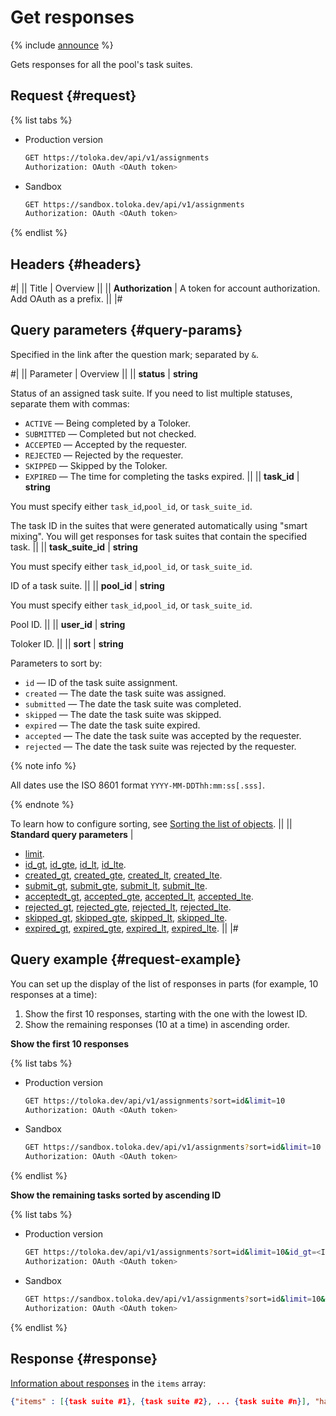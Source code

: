 # Get responses

{% include [announce](../_includes/announce.md) %}

Gets responses for all the pool's task suites.

## Request {#request}

{% list tabs %}

- Production version

    ```bash
    GET https://toloka.dev/api/v1/assignments
    Authorization: OAuth <OAuth token>
    ```

- Sandbox

    ```bash
    GET https://sandbox.toloka.dev/api/v1/assignments
    Authorization: OAuth <OAuth token>
    ```

{% endlist %}

## Headers {#headers}

#|
|| Title | Overview ||
|| **Authorization** | A token for account authorization. Add OAuth as a prefix. ||
|#

## Query parameters {#query-params}

Specified in the link after the question mark; separated by `&`.

#|
|| Parameter | Overview ||
|| **status** | **string**

Status of an assigned task suite. If you need to list multiple statuses, separate them with commas:

- `ACTIVE` — Being completed by a Toloker.
- `SUBMITTED` — Completed but not checked.
- `ACCEPTED` — Accepted by the requester.
- `REJECTED` — Rejected by the requester.
- `SKIPPED` — Skipped by the Toloker.
- `EXPIRED` — The time for completing the tasks expired. ||
|| **task_id** | **string**

You must specify either `task_id`,`pool_id`, or `task_suite_id`.

The task ID in the suites that were generated automatically using "smart mixing". You will get responses for task suites that contain the specified task. ||
|| **task_suite_id** | **string**

You must specify either `task_id`,`pool_id`, or `task_suite_id`.

ID of a task suite. ||
|| **pool_id** | **string**

You must specify either `task_id`,`pool_id`, or `task_suite_id`.

Pool ID. ||
|| **user_id** | **string**

Toloker ID. ||
|| **sort** | **string**

Parameters to sort by:

- `id` — ID of the task suite assignment.
- `created` — The date the task suite was assigned.
- `submitted` — The date the task suite was completed.
- `skipped` — The date the task suite was skipped.
- `expired` — The date the task suite expired.
- `accepted` — The date the task suite was accepted by the requester.
- `rejected` — The date the task suite was rejected by the requester.

{% note info %}

All dates use the ISO 8601 format `YYYY-MM-DDThh:mm:ss[.sss]`.

{% endnote %}

To learn how to configure sorting, see [Sorting the list of objects](sorting.md). ||
|| **Standard query parameters** |
* [limit](./standard-query-parameters.md#limit).
* [id_gt](./standard-query-parameters.md#id_gt), [id_gte](./standard-query-parameters.md#id_gte), [id_lt](./standard-query-parameters.md#id_lt), [id_lte](./standard-query-parameters.md#id_lte).
* [created_gt](./standard-query-parameters.md#created_gt), [created_gte](./standard-query-parameters.md#created_gte), [created_lt](./standard-query-parameters.md#created_lt), [created_lte](./standard-query-parameters.md#created_lte).
* [submit_gt](./standard-query-parameters.md#submit_gt), [submit_gte](./standard-query-parameters.md#submit_gte), [submit_lt](./standard-query-parameters.md#submit_lt), [submit_lte](./standard-query-parameters.md#submit_lte).
* [acceptedt_gt](./standard-query-parameters.md#accepted_gt), [accepted_gte](./standard-query-parameters.md#accepted_gte), [accepted_lt](./standard-query-parameters.md#accepted_lt), [accepted_lte](./standard-query-parameters.md#accepted_lte).
* [rejected_gt](./standard-query-parameters.md#rejected_gt), [rejected_gte](./standard-query-parameters.md#rejected_gte), [rejected_lt](./standard-query-parameters.md#rejected_lt), [rejected_lte](./standard-query-parameters.md#rejected_lte).
* [skipped_gt](./standard-query-parameters.md#skipped_gt), [skipped_gte](./standard-query-parameters.md#skipped_gte), [skipped_lt](./standard-query-parameters.md#skipped_lt), [skipped_lte](./standard-query-parameters.md#skipped_lte).
* [expired_gt](./standard-query-parameters.md#expired_gt), [expired_gte](./standard-query-parameters.md#expired_gte), [expired_lt](./standard-query-parameters.md#expired_lt), [expired_lte](./standard-query-parameters.md#expired_lte). ||
|#

## Query example {#request-example}

You can set up the display of the list of responses in parts (for example, 10 responses at a time):

1. Show the first 10 responses, starting with the one with the lowest ID.
1. Show the remaining responses (10 at a time) in ascending order.

**Show the first 10 responses**

{% list tabs %}

- Production version

    ```bash
    GET https://toloka.dev/api/v1/assignments?sort=id&limit=10
    Authorization: OAuth <OAuth token>
    ```

- Sandbox

    ```bash
    GET https://sandbox.toloka.dev/api/v1/assignments?sort=id&limit=10
    Authorization: OAuth <OAuth token>
    ```

{% endlist %}

**Show the remaining tasks sorted by ascending ID**

{% list tabs %}

- Production version

    ```bash
    GET https://toloka.dev/api/v1/assignments?sort=id&limit=10&id_gt=<ID of the last task suite from the previous response>
    Authorization: OAuth <OAuth token>
    ```

- Sandbox

    ```bash
    GET https://sandbox.toloka.dev/api/v1/assignments?sort=id&limit=10&id_gt=<ID of the last task suite from the previous response>
    Authorization: OAuth <OAuth token>
    ```

{% endlist %}

## Response {#response}

[Information about responses](get-assignment-id.md) in the `items` array:

```json
{"items" : [{task suite #1}, {task suite #2}, ... {task suite #n}], "has_more": true}
```